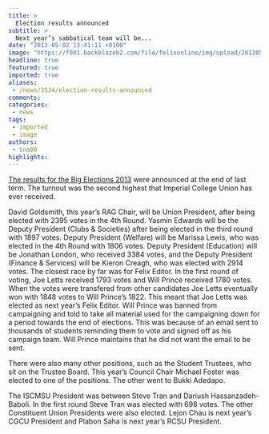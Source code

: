 ```yaml
---
title: >
  Election results announced
subtitle: >
  Next year’s sabbatical team will be...
date: "2013-05-02 13:41:11 +0100"
image: "https://f001.backblazeb2.com/file/felixonline/img/upload/201305021441-tna08-jal08.jpg"
headline: true
featured: true
imported: true
aliases:
 - /news/3534/election-results-announced
comments:
categories:
 - news
tags:
 - imported
 - image
authors:
 - tna08
highlights:
---
```


[The results for the Big Elections 2013](http://felixonline.co.uk/news/3496/big-elections-2013-results/) were announced at the end of last term. The turnout was the second highest that Imperial College Union has ever received.

David Goldsmith, this year’s RAG Chair, will be Union President, after being elected with 2395 votes in the 4th Round. Yasmin Edwards will be the Deputy President (Clubs & Societies) after being elected in the third round with 1897 votes. Deputy President (Welfare) will be Marissa Lewis, who was elected in the 4th Round with 1806 votes. Deputy President (Education) will be Jonathan London, who received 3384 votes, and the Deputy President (Finance & Services) will be Kieron Creagh, who was elected with 2914 votes. The closest race by far was for Felix Editor. In the first round of voting, Joe Letts received 1793 votes and Will Prince received 1780 votes. When the votes were transfered from other candidates Joe Letts eventually won with 1848 votes to Will Prince’s 1822. This meant that Joe Letts was elected as next year’s Felix Editor. Will Prince was banned from campaigning and told to take all material used for the campaigning down for a period towards the end of elections. This was because of an email sent to thousands of students reminding them to vote and signed off as his campaign team. Will Prince maintains that he did not want the email to be sent.

There were also many other positions, such as the Student Trustees, who sit on the Trustee Board. This year’s Council Chair Michael Foster was elected to one of the positions. The other went to Bukki Adedapo.

The ISCMSU President was between Steve Tran and Dariush Hassanzadeh-Baboli. In the first round Steve Tran was elected with 698 votes. The other Constituent Union Presidents were also elected. Lejon Chau is next year’s CGCU President and Plabon Saha is next year’s RCSU President.
